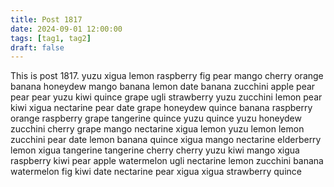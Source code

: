 ```yaml
---
title: Post 1817
date: 2024-09-01 12:00:00
tags: [tag1, tag2]
draft: false
---
```

This is post 1817.
yuzu
xigua
lemon
raspberry
fig
pear
mango
cherry
orange
banana
honeydew
mango
banana
lemon
date
banana
zucchini
apple
pear
pear
pear
yuzu
kiwi
quince
grape
ugli
strawberry
yuzu
zucchini
lemon
pear
kiwi
xigua
nectarine
pear
date
grape
honeydew
quince
banana
raspberry
orange
raspberry
grape
tangerine
quince
yuzu
quince
yuzu
honeydew
zucchini
cherry
grape
mango
nectarine
xigua
lemon
yuzu
lemon
lemon
zucchini
pear
date
lemon
banana
quince
xigua
mango
nectarine
elderberry
lemon
xigua
tangerine
tangerine
cherry
cherry
yuzu
kiwi
mango
xigua
raspberry
kiwi
pear
apple
watermelon
ugli
nectarine
lemon
zucchini
banana
watermelon
fig
kiwi
date
nectarine
pear
xigua
xigua
strawberry
quince
